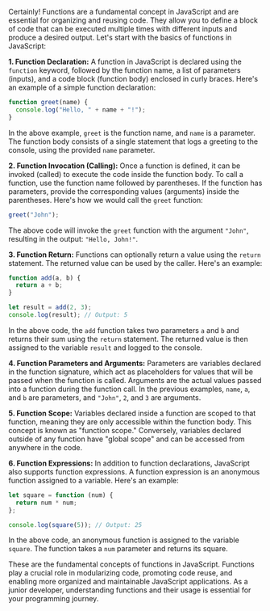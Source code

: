 Certainly! Functions are a fundamental concept in JavaScript and are essential for organizing and reusing code. They allow you to define a block of code that can be executed multiple times with different inputs and produce a desired output. Let's start with the basics of functions in JavaScript:

**1. Function Declaration:**
A function in JavaScript is declared using the `function` keyword, followed by the function name, a list of parameters (inputs), and a code block (function body) enclosed in curly braces. Here's an example of a simple function declaration:

```javascript
function greet(name) {
  console.log("Hello, " + name + "!");
}
```

In the above example, `greet` is the function name, and `name` is a parameter. The function body consists of a single statement that logs a greeting to the console, using the provided `name` parameter.

**2. Function Invocation (Calling):**
Once a function is defined, it can be invoked (called) to execute the code inside the function body. To call a function, use the function name followed by parentheses. If the function has parameters, provide the corresponding values (arguments) inside the parentheses. Here's how we would call the `greet` function:

```javascript
greet("John");
```

The above code will invoke the `greet` function with the argument `"John"`, resulting in the output: `"Hello, John!"`.

**3. Function Return:**
Functions can optionally return a value using the `return` statement. The returned value can be used by the caller. Here's an example:

```javascript
function add(a, b) {
  return a + b;
}

let result = add(2, 3);
console.log(result); // Output: 5
```

In the above code, the `add` function takes two parameters `a` and `b` and returns their sum using the `return` statement. The returned value is then assigned to the variable `result` and logged to the console.

**4. Function Parameters and Arguments:**
Parameters are variables declared in the function signature, which act as placeholders for values that will be passed when the function is called. Arguments are the actual values passed into a function during the function call. In the previous examples, `name`, `a`, and `b` are parameters, and `"John"`, `2`, and `3` are arguments.

**5. Function Scope:**
Variables declared inside a function are scoped to that function, meaning they are only accessible within the function body. This concept is known as "function scope." Conversely, variables declared outside of any function have "global scope" and can be accessed from anywhere in the code.

**6. Function Expressions:**
In addition to function declarations, JavaScript also supports function expressions. A function expression is an anonymous function assigned to a variable. Here's an example:

```javascript
let square = function (num) {
  return num * num;
};

console.log(square(5)); // Output: 25
```

In the above code, an anonymous function is assigned to the variable `square`. The function takes a `num` parameter and returns its square.

These are the fundamental concepts of functions in JavaScript. Functions play a crucial role in modularizing code, promoting code reuse, and enabling more organized and maintainable JavaScript applications. As a junior developer, understanding functions and their usage is essential for your programming journey.
